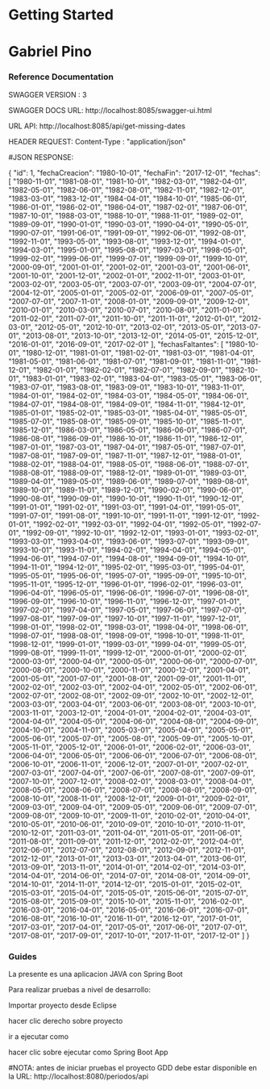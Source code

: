 # Getting Started

# Gabriel Pino

### Reference Documentation



SWAGGER VERSION : 3

SWAGGER DOCS URL:  http://localhost:8085/swagger-ui.html

URL API: http://localhost:8085/api/get-missing-dates

HEADER REQUEST: Content-Type : "application/json" 

#JSON RESPONSE: 

{
    "id": 1,
    "fechaCreacion": "1980-10-01",
    "fechaFin": "2017-12-01",
    "fechas": [
        "1980-11-01",
        "1981-08-01",
        "1981-10-01",
        "1982-03-01",
        "1982-04-01",
        "1982-05-01",
        "1982-06-01",
        "1982-08-01",
        "1982-11-01",
        "1982-12-01",
        "1983-03-01",
        "1983-12-01",
        "1984-04-01",
        "1984-10-01",
        "1985-06-01",
        "1986-01-01",
        "1986-02-01",
        "1986-04-01",
        "1987-02-01",
        "1987-06-01",
        "1987-10-01",
        "1988-03-01",
        "1988-10-01",
        "1988-11-01",
        "1989-02-01",
        "1989-09-01",
        "1990-01-01",
        "1990-03-01",
        "1990-04-01",
        "1990-05-01",
        "1990-07-01",
        "1991-06-01",
        "1991-09-01",
        "1992-06-01",
        "1992-08-01",
        "1992-11-01",
        "1993-05-01",
        "1993-08-01",
        "1993-12-01",
        "1994-01-01",
        "1994-03-01",
        "1995-01-01",
        "1995-08-01",
        "1997-03-01",
        "1998-05-01",
        "1999-02-01",
        "1999-06-01",
        "1999-07-01",
        "1999-09-01",
        "1999-10-01",
        "2000-09-01",
        "2001-01-01",
        "2001-02-01",
        "2001-03-01",
        "2001-06-01",
        "2001-10-01",
        "2001-12-01",
        "2002-01-01",
        "2002-11-01",
        "2003-01-01",
        "2003-02-01",
        "2003-05-01",
        "2003-07-01",
        "2003-09-01",
        "2004-07-01",
        "2004-12-01",
        "2005-01-01",
        "2005-02-01",
        "2006-09-01",
        "2007-05-01",
        "2007-07-01",
        "2007-11-01",
        "2008-01-01",
        "2009-09-01",
        "2009-12-01",
        "2010-01-01",
        "2010-03-01",
        "2010-07-01",
        "2010-08-01",
        "2011-01-01",
        "2011-02-01",
        "2011-07-01",
        "2011-10-01",
        "2011-11-01",
        "2012-01-01",
        "2012-03-01",
        "2012-05-01",
        "2012-10-01",
        "2013-02-01",
        "2013-05-01",
        "2013-07-01",
        "2013-08-01",
        "2013-10-01",
        "2013-12-01",
        "2014-05-01",
        "2015-12-01",
        "2016-01-01",
        "2016-09-01",
        "2017-02-01"
    ],
    "fechasFaltantes": [
        "1980-10-01",
        "1980-12-01",
        "1981-01-01",
        "1981-02-01",
        "1981-03-01",
        "1981-04-01",
        "1981-05-01",
        "1981-06-01",
        "1981-07-01",
        "1981-09-01",
        "1981-11-01",
        "1981-12-01",
        "1982-01-01",
        "1982-02-01",
        "1982-07-01",
        "1982-09-01",
        "1982-10-01",
        "1983-01-01",
        "1983-02-01",
        "1983-04-01",
        "1983-05-01",
        "1983-06-01",
        "1983-07-01",
        "1983-08-01",
        "1983-09-01",
        "1983-10-01",
        "1983-11-01",
        "1984-01-01",
        "1984-02-01",
        "1984-03-01",
        "1984-05-01",
        "1984-06-01",
        "1984-07-01",
        "1984-08-01",
        "1984-09-01",
        "1984-11-01",
        "1984-12-01",
        "1985-01-01",
        "1985-02-01",
        "1985-03-01",
        "1985-04-01",
        "1985-05-01",
        "1985-07-01",
        "1985-08-01",
        "1985-09-01",
        "1985-10-01",
        "1985-11-01",
        "1985-12-01",
        "1986-03-01",
        "1986-05-01",
        "1986-06-01",
        "1986-07-01",
        "1986-08-01",
        "1986-09-01",
        "1986-10-01",
        "1986-11-01",
        "1986-12-01",
        "1987-01-01",
        "1987-03-01",
        "1987-04-01",
        "1987-05-01",
        "1987-07-01",
        "1987-08-01",
        "1987-09-01",
        "1987-11-01",
        "1987-12-01",
        "1988-01-01",
        "1988-02-01",
        "1988-04-01",
        "1988-05-01",
        "1988-06-01",
        "1988-07-01",
        "1988-08-01",
        "1988-09-01",
        "1988-12-01",
        "1989-01-01",
        "1989-03-01",
        "1989-04-01",
        "1989-05-01",
        "1989-06-01",
        "1989-07-01",
        "1989-08-01",
        "1989-10-01",
        "1989-11-01",
        "1989-12-01",
        "1990-02-01",
        "1990-06-01",
        "1990-08-01",
        "1990-09-01",
        "1990-10-01",
        "1990-11-01",
        "1990-12-01",
        "1991-01-01",
        "1991-02-01",
        "1991-03-01",
        "1991-04-01",
        "1991-05-01",
        "1991-07-01",
        "1991-08-01",
        "1991-10-01",
        "1991-11-01",
        "1991-12-01",
        "1992-01-01",
        "1992-02-01",
        "1992-03-01",
        "1992-04-01",
        "1992-05-01",
        "1992-07-01",
        "1992-09-01",
        "1992-10-01",
        "1992-12-01",
        "1993-01-01",
        "1993-02-01",
        "1993-03-01",
        "1993-04-01",
        "1993-06-01",
        "1993-07-01",
        "1993-09-01",
        "1993-10-01",
        "1993-11-01",
        "1994-02-01",
        "1994-04-01",
        "1994-05-01",
        "1994-06-01",
        "1994-07-01",
        "1994-08-01",
        "1994-09-01",
        "1994-10-01",
        "1994-11-01",
        "1994-12-01",
        "1995-02-01",
        "1995-03-01",
        "1995-04-01",
        "1995-05-01",
        "1995-06-01",
        "1995-07-01",
        "1995-09-01",
        "1995-10-01",
        "1995-11-01",
        "1995-12-01",
        "1996-01-01",
        "1996-02-01",
        "1996-03-01",
        "1996-04-01",
        "1996-05-01",
        "1996-06-01",
        "1996-07-01",
        "1996-08-01",
        "1996-09-01",
        "1996-10-01",
        "1996-11-01",
        "1996-12-01",
        "1997-01-01",
        "1997-02-01",
        "1997-04-01",
        "1997-05-01",
        "1997-06-01",
        "1997-07-01",
        "1997-08-01",
        "1997-09-01",
        "1997-10-01",
        "1997-11-01",
        "1997-12-01",
        "1998-01-01",
        "1998-02-01",
        "1998-03-01",
        "1998-04-01",
        "1998-06-01",
        "1998-07-01",
        "1998-08-01",
        "1998-09-01",
        "1998-10-01",
        "1998-11-01",
        "1998-12-01",
        "1999-01-01",
        "1999-03-01",
        "1999-04-01",
        "1999-05-01",
        "1999-08-01",
        "1999-11-01",
        "1999-12-01",
        "2000-01-01",
        "2000-02-01",
        "2000-03-01",
        "2000-04-01",
        "2000-05-01",
        "2000-06-01",
        "2000-07-01",
        "2000-08-01",
        "2000-10-01",
        "2000-11-01",
        "2000-12-01",
        "2001-04-01",
        "2001-05-01",
        "2001-07-01",
        "2001-08-01",
        "2001-09-01",
        "2001-11-01",
        "2002-02-01",
        "2002-03-01",
        "2002-04-01",
        "2002-05-01",
        "2002-06-01",
        "2002-07-01",
        "2002-08-01",
        "2002-09-01",
        "2002-10-01",
        "2002-12-01",
        "2003-03-01",
        "2003-04-01",
        "2003-06-01",
        "2003-08-01",
        "2003-10-01",
        "2003-11-01",
        "2003-12-01",
        "2004-01-01",
        "2004-02-01",
        "2004-03-01",
        "2004-04-01",
        "2004-05-01",
        "2004-06-01",
        "2004-08-01",
        "2004-09-01",
        "2004-10-01",
        "2004-11-01",
        "2005-03-01",
        "2005-04-01",
        "2005-05-01",
        "2005-06-01",
        "2005-07-01",
        "2005-08-01",
        "2005-09-01",
        "2005-10-01",
        "2005-11-01",
        "2005-12-01",
        "2006-01-01",
        "2006-02-01",
        "2006-03-01",
        "2006-04-01",
        "2006-05-01",
        "2006-06-01",
        "2006-07-01",
        "2006-08-01",
        "2006-10-01",
        "2006-11-01",
        "2006-12-01",
        "2007-01-01",
        "2007-02-01",
        "2007-03-01",
        "2007-04-01",
        "2007-06-01",
        "2007-08-01",
        "2007-09-01",
        "2007-10-01",
        "2007-12-01",
        "2008-02-01",
        "2008-03-01",
        "2008-04-01",
        "2008-05-01",
        "2008-06-01",
        "2008-07-01",
        "2008-08-01",
        "2008-09-01",
        "2008-10-01",
        "2008-11-01",
        "2008-12-01",
        "2009-01-01",
        "2009-02-01",
        "2009-03-01",
        "2009-04-01",
        "2009-05-01",
        "2009-06-01",
        "2009-07-01",
        "2009-08-01",
        "2009-10-01",
        "2009-11-01",
        "2010-02-01",
        "2010-04-01",
        "2010-05-01",
        "2010-06-01",
        "2010-09-01",
        "2010-10-01",
        "2010-11-01",
        "2010-12-01",
        "2011-03-01",
        "2011-04-01",
        "2011-05-01",
        "2011-06-01",
        "2011-08-01",
        "2011-09-01",
        "2011-12-01",
        "2012-02-01",
        "2012-04-01",
        "2012-06-01",
        "2012-07-01",
        "2012-08-01",
        "2012-09-01",
        "2012-11-01",
        "2012-12-01",
        "2013-01-01",
        "2013-03-01",
        "2013-04-01",
        "2013-06-01",
        "2013-09-01",
        "2013-11-01",
        "2014-01-01",
        "2014-02-01",
        "2014-03-01",
        "2014-04-01",
        "2014-06-01",
        "2014-07-01",
        "2014-08-01",
        "2014-09-01",
        "2014-10-01",
        "2014-11-01",
        "2014-12-01",
        "2015-01-01",
        "2015-02-01",
        "2015-03-01",
        "2015-04-01",
        "2015-05-01",
        "2015-06-01",
        "2015-07-01",
        "2015-08-01",
        "2015-09-01",
        "2015-10-01",
        "2015-11-01",
        "2016-02-01",
        "2016-03-01",
        "2016-04-01",
        "2016-05-01",
        "2016-06-01",
        "2016-07-01",
        "2016-08-01",
        "2016-10-01",
        "2016-11-01",
        "2016-12-01",
        "2017-01-01",
        "2017-03-01",
        "2017-04-01",
        "2017-05-01",
        "2017-06-01",
        "2017-07-01",
        "2017-08-01",
        "2017-09-01",
        "2017-10-01",
        "2017-11-01",
        "2017-12-01"
    ]
}

### Guides

La presente es una aplicacion JAVA con Spring Boot

Para realizar pruebas a nivel de desarrollo: 

Importar proyecto desde Eclipse

hacer clic derecho sobre proyecto

ir a ejecutar como 

hacer clic sobre ejecutar como Spring Boot App 


#NOTA: antes de iniciar pruebas el proyecto GDD debe estar disponible en la URL: http://localhost:8080/periodos/api
